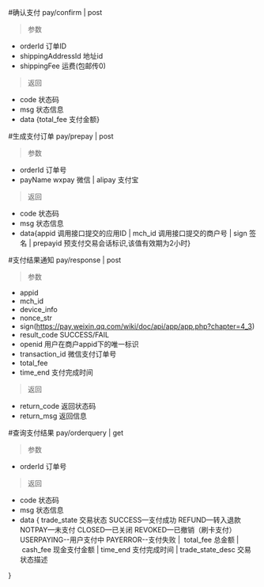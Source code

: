 #确认支付
pay/confirm | post
> 参数
* orderId 订单ID
* shippingAddressId  地址id
* shippingFee 运费(包邮传0)

> 返回  
* code 状态码
* msg 状态信息
* data {total_fee 支付金额}

#生成支付订单
pay/prepay | post
> 参数
* orderId 订单号
* payName wxpay 微信 | alipay 支付宝

> 返回
* code 状态码
* msg  状态信息
* data{appid 调用接口提交的应用ID | mch_id 调用接口提交的商户号 | sign 签名 | prepayid 预支付交易会话标识,该值有效期为2小时}

#支付结果通知
pay/response | post
> 参数
* appid
* mch_id
* device_info
* nonce_str
* sign(https://pay.weixin.qq.com/wiki/doc/api/app/app.php?chapter=4_3)
* result_code SUCCESS/FAIL
* openid 用户在商户appid下的唯一标识
* transaction_id 微信支付订单号
* total_fee
* time_end 支付完成时间

> 返回
* return_code 返回状态码
* return_msg  返回信息

#查询支付结果
pay/orderquery | get
> 参数
* orderId 订单号

> 返回
* code 状态码
* msg  状态信息
* data {
   trade_state 交易状态 SUCCESS—支付成功 REFUND—转入退款 NOTPAY—未支付 CLOSED—已关闭 REVOKED—已撤销（刷卡支付）USERPAYING--用户支付中 PAYERROR--支付失败 | 
  total_fee 总金额 | 
  cash_fee 现金支付金额 | 
  time_end 支付完成时间 | 
  trade_state_desc 交易状态描述

}




